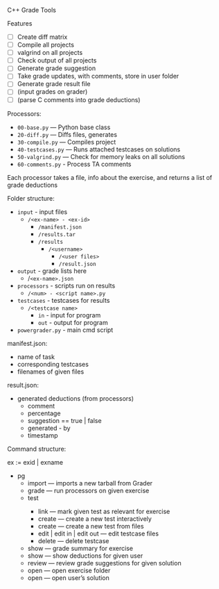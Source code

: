 C++ Grade Tools

Features
- [ ] Create diff matrix
- [ ] Compile all projects
- [ ] valgrind on all projects
- [ ] Check output of all projects
- [ ] Generate grade suggestion
- [ ] Take grade updates, with comments, store in user folder
- [ ] Generate grade result file
- [ ] (input grades on grader)
- [ ] (parse C comments into grade deductions)

Processors:
* `00-base.py` — Python base class
* `20-diff.py` — Diffs files, generates
* `30-compile.py` — Compiles project
* `40-testcases.py` — Runs attached testcases on solutions
* `50-valgrind.py` — Check for memory leaks on all solutions
* `60-comments.py` - Process TA comments

Each processor takes a file, info about the exercise, and returns a list of grade deductions

Folder structure:
* `input` - input files
    * `/<ex-name> - <ex-id>`
        * `/manifest.json`
        * `/results.tar`
        * `/results`
            * `/<username>`
                * `/<user files>`
                * `/result.json`
* `output` - grade lists here
    * /`<ex-name>.json`
* `processors` - scripts run on results
    * `/<num> - <script name>.py`
* `testcases` - testcases for results
    * `/<testcase name>`
        * `in` - input for program
        * `out` - output for program
* `powergrader.py` - main cmd script

manifest.json:
* name of task
* corresponding testcases
* filenames of given files

result.json:
* generated deductions (from processors)
    * comment
    * percentage
    * suggestion == true | false
    * generated - by
    * timestamp

Command structure:

ex := exid | exname

* pg
    * import <file> <name> <id> — imports a new tarball from Grader
    * grade <ex> — run processors on given exercise
    * test <testname>
        * link <ex> — mark given test as relevant for exercise
        * create — create a new test interactively
        * create <in> <out> — create a new test from files
        * edit | edit in | edit out — edit testcase files
        * delete — delete testcase
    * show <ex> — grade summary for exercise
    * show <ex> <username> — show deductions for given user
    * review <ex> <username> — review grade suggestions for given solution
    * open <ex> — open exercise folder
    * open <ex> <username> — open user’s solution
